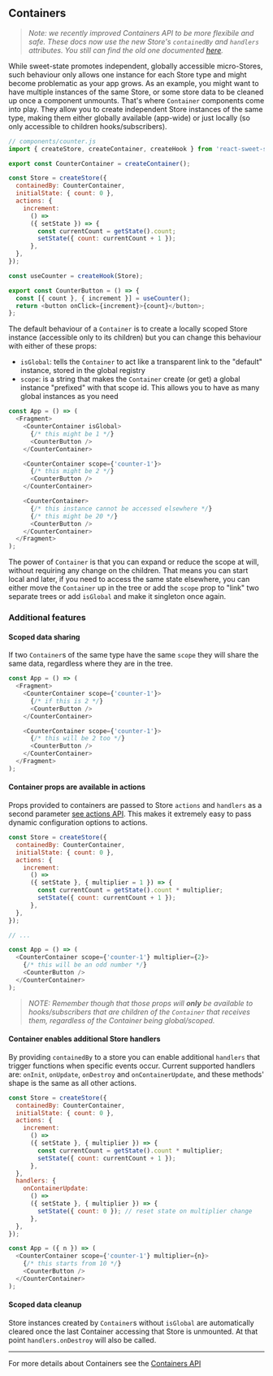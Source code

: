 ## Containers

> _Note: we recently improved Containers API to be more flexibile and safe. These docs now use the new Store's `containedBy` and `handlers` attributes. You still can find the old one documented [here](../api/container.md)._

While sweet-state promotes independent, globally accessible micro-Stores, such behaviour only allows one instance for each Store type and might become problematic as your app grows. As an example, you might want to have multiple instances of the same Store, or some store data to be cleaned up once a component unmounts. That's where `Container` components come into play. They allow you to create independent Store instances of the same type, making them either globally available (app-wide) or just locally (so only accessible to children hooks/subscribers).

```js
// components/counter.js
import { createStore, createContainer, createHook } from 'react-sweet-state';

export const CounterContainer = createContainer();

const Store = createStore({
  containedBy: CounterContainer,
  initialState: { count: 0 },
  actions: {
    increment:
      () =>
      ({ setState }) => {
        const currentCount = getState().count;
        setState({ count: currentCount + 1 });
      },
  },
});

const useCounter = createHook(Store);

export const CounterButton = () => {
  const [{ count }, { increment }] = useCounter();
  return <button onClick={increment}>{count}</button>;
};
```

The default behaviour of a `Container` is to create a locally scoped Store instance (accessible only to its children) but you can change this behaviour with either of these props:

- `isGlobal`: tells the `Container` to act like a transparent link to the "default" instance, stored in the global registry
- `scope`: is a string that makes the `Container` create (or get) a global instance "prefixed" with that scope id. This allows you to have as many global instances as you need

```js
const App = () => (
  <Fragment>
    <CounterContainer isGlobal>
      {/* this might be 1 */}
      <CounterButton />
    </CounterContainer>

    <CounterContainer scope={'counter-1'}>
      {/* this might be 2 */}
      <CounterButton />
    </CounterContainer>

    <CounterContainer>
      {/* this instance cannot be accessed elsewhere */}
      {/* this might be 20 */}
      <CounterButton />
    </CounterContainer>
  </Fragment>
);
```

The power of `Container` is that you can expand or reduce the scope at will, without requiring any change on the children. That means you can start local and later, if you need to access the same state elsewhere, you can either move the `Container` up in the tree or add the `scope` prop to "link" two separate trees or add `isGlobal` and make it singleton once again.

### Additional features

#### Scoped data sharing

If two `Container`s of the same type have the same `scope` they will share the same data, regardless where they are in the tree.

```js
const App = () => (
  <Fragment>
    <CounterContainer scope={'counter-1'}>
      {/* if this is 2 */}
      <CounterButton />
    </CounterContainer>

    <CounterContainer scope={'counter-1'}>
      {/* this will be 2 too */}
      <CounterButton />
    </CounterContainer>
  </Fragment>
);
```

#### Container props are available in actions

Props provided to containers are passed to Store `actions` and `handlers` as a second parameter [see actions API](../api/actions.md). This makes it extremely easy to pass dynamic configuration options to actions.

```js
const Store = createStore({
  containedBy: CounterContainer,
  initialState: { count: 0 },
  actions: {
    increment:
      () =>
      ({ setState }, { multiplier = 1 }) => {
        const currentCount = getState().count * multiplier;
        setState({ count: currentCount + 1 });
      },
  },
});

// ...

const App = () => (
  <CounterContainer scope={'counter-1'} multiplier={2}>
    {/* this will be an odd number */}
    <CounterButton />
  </CounterContainer>
);
```

> _NOTE: Remember though that those props will **only** be available to hooks/subscribers that are children of the `Container` that receives them, regardless of the Container being global/scoped._

#### Container enables additional Store handlers

By providing `containedBy` to a store you can enable additional `handlers` that trigger functions when specific events occur. Current supported handlers are: `onInit`, `onUpdate`, `onDestroy` and `onContainerUpdate`, and these methods' shape is the same as all other actions.

```js
const Store = createStore({
  containedBy: CounterContainer,
  initialState: { count: 0 },
  actions: {
    increment:
      () =>
      ({ setState }, { multiplier }) => {
        const currentCount = getState().count * multiplier;
        setState({ count: currentCount + 1 });
      },
  },
  handlers: {
    onContainerUpdate:
      () =>
      ({ setState }, { multiplier }) => {
        setState({ count: 0 }); // reset state on multiplier change
      },
  },
});

const App = ({ n }) => (
  <CounterContainer scope={'counter-1'} multiplier={n}>
    {/* this starts from 10 */}
    <CounterButton />
  </CounterContainer>
);
```

#### Scoped data cleanup

Store instances created by `Container`s without `isGlobal` are automatically cleared once the last Container accessing that Store is unmounted. At that point `handlers.onDestroy` will also be called.

---

For more details about Containers see the [Containers API](../api/container.md)
